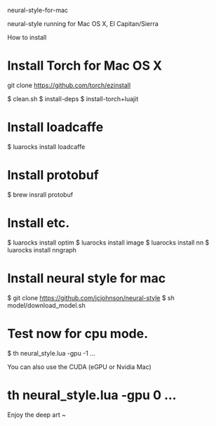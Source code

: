 neural-style-for-mac

neural-style running for Mac OS X, El Capitan/Sierra

How to install

# Install Torch for Mac OS X
git clone https://github.com/torch/ezinstall  

$ clean.sh
$ install-deps
$ install-torch+luajit

# Install loadcaffe 

$ luarocks install loadcaffe 

# Install protobuf

$ brew insrall protobuf

# Install etc.

$ luarocks install optim
$ luarocks install image
$ luarocks install nn
$ luarocks install nngraph

# Install neural style for mac

$ git clone https://github.com/jcjohnson/neural-style
$ sh model/download_model.sh

# Test now for cpu mode.

$ th neural_style.lua -gpu -1 ...

You can also use the CUDA (eGPU or Nvidia Mac)

# th neural_style.lua -gpu 0 ...

Enjoy the deep art ~

